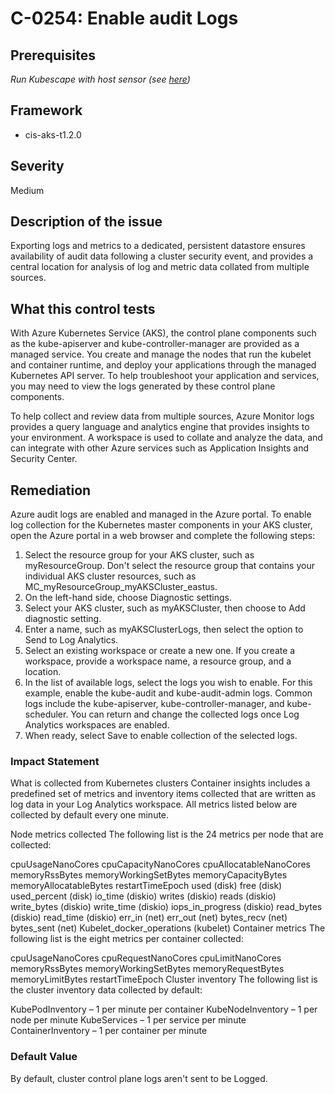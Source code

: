 # C-0254: Enable audit Logs

## Prerequisites
 *Run Kubescape with host sensor (see [here](https://hub.armo.cloud/docs/host-sensor))*
 
## Framework
* cis-aks-t1.2.0
 
## Severity
Medium

## Description of the issue
Exporting logs and metrics to a dedicated, persistent datastore ensures availability of audit data following a cluster security event, and provides a central location for analysis of log and metric data collated from multiple sources.
 
## What this control tests 
With Azure Kubernetes Service (AKS), the control plane components such as the kube-apiserver and kube-controller-manager are provided as a managed service. You create and manage the nodes that run the kubelet and container runtime, and deploy your applications through the managed Kubernetes API server. To help troubleshoot your application and services, you may need to view the logs generated by these control plane components.

 To help collect and review data from multiple sources, Azure Monitor logs provides a query language and analytics engine that provides insights to your environment. A workspace is used to collate and analyze the data, and can integrate with other Azure services such as Application Insights and Security Center.
 
## Remediation
Azure audit logs are enabled and managed in the Azure portal. To enable log collection for the Kubernetes master components in your AKS cluster, open the Azure portal in a web browser and complete the following steps:

 1. Select the resource group for your AKS cluster, such as myResourceGroup. Don't select the resource group that contains your individual AKS cluster resources, such as MC\_myResourceGroup\_myAKSCluster\_eastus.
2. On the left-hand side, choose Diagnostic settings.
3. Select your AKS cluster, such as myAKSCluster, then choose to Add diagnostic setting.
4. Enter a name, such as myAKSClusterLogs, then select the option to Send to Log Analytics.
5. Select an existing workspace or create a new one. If you create a workspace, provide a workspace name, a resource group, and a location.
6. In the list of available logs, select the logs you wish to enable. For this example, enable the kube-audit and kube-audit-admin logs. Common logs include the kube-apiserver, kube-controller-manager, and kube-scheduler. You can return and change the collected logs once Log Analytics workspaces are enabled.
7. When ready, select Save to enable collection of the selected logs.
 
### Impact Statement
What is collected from Kubernetes clusters
Container insights includes a predefined set of metrics and inventory items collected that are written as log data in your Log Analytics workspace. All metrics listed below are collected by default every one minute.

 Node metrics collected
The following list is the 24 metrics per node that are collected:

 cpuUsageNanoCores
cpuCapacityNanoCores
cpuAllocatableNanoCores
memoryRssBytes
memoryWorkingSetBytes
memoryCapacityBytes
memoryAllocatableBytes
restartTimeEpoch
used (disk)
free (disk)
used\_percent (disk)
io\_time (diskio)
writes (diskio)
reads (diskio)
write\_bytes (diskio)
write\_time (diskio)
iops\_in\_progress (diskio)
read\_bytes (diskio)
read\_time (diskio)
err\_in (net)
err\_out (net)
bytes\_recv (net)
bytes\_sent (net)
Kubelet\_docker\_operations (kubelet)
Container metrics
The following list is the eight metrics per container collected:

 cpuUsageNanoCores
cpuRequestNanoCores
cpuLimitNanoCores
memoryRssBytes
memoryWorkingSetBytes
memoryRequestBytes
memoryLimitBytes
restartTimeEpoch
Cluster inventory
The following list is the cluster inventory data collected by default:

 KubePodInventory – 1 per minute per container
KubeNodeInventory – 1 per node per minute
KubeServices – 1 per service per minute
ContainerInventory – 1 per container per minute
 
### Default Value
By default, cluster control plane logs aren't sent to be Logged.
 
